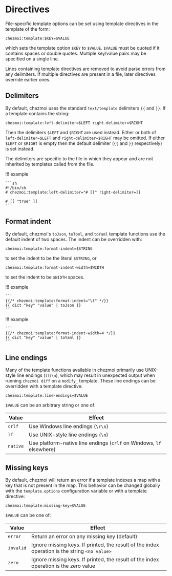 # Directives

File-specific template options can be set using template directives in the
template of the form:

    chezmoi:template:$KEY=$VALUE

which sets the template option `$KEY` to `$VALUE`. `$VALUE` must be quoted if it
contains spaces or double quotes. Multiple key/value pairs may be specified on a
single line.

Lines containing template directives are removed to avoid parse errors from any
delimiters. If multiple directives are present in a file, later directives
override earlier ones.

## Delimiters

By default, chezmoi uses the standard `text/template` delimiters `{{` and `}}`.
If a template contains the string:

    chezmoi:template:left-delimiter=$LEFT right-delimiter=$RIGHT

Then the delimiters `$LEFT` and `$RIGHT` are used instead. Either or both of
`left-delimiter=$LEFT` and `right-delimiter=$RIGHT` may be omitted. If either
`$LEFT` or `$RIGHT` is empty then the default delimiter (`{{` and `}}`
respectively) is set instead.

The delimiters are specific to the file in which they appear and are not
inherited by templates called from the file.

!!! example

    ```sh
    #!/bin/sh
    # chezmoi:template:left-delimiter="# [[" right-delimiter=]]

    # [[ "true" ]]
    ```

## Format indent

By default, chezmoi's `toJson`, `toToml`, and `toYaml` template functions use
the default indent of two spaces. The indent can be overridden with:

    chezmoi:template:format-indent=$STRING

to set the indent to be the literal `$STRING`, or

    chezmoi:template:format-indent-width=$WIDTH

to set the indent to be `$WIDTH` spaces.

!!! example

    ```
    {{/* chezmoi:template:format-indent="\t" */}}
    {{ dict "key" "value" | toJson }}
    ```

!!! example

    ```
    {{/* chezmoi:template:format-indent-width=4 */}}
    {{ dict "key" "value" | toYaml }}
    ```

## Line endings

Many of the template functions available in chezmoi primarily use UNIX-style
line endings (`lf`/`\n`), which may result in unexpected output when running
`chezmoi diff` on a `modify_` template. These line endings can be overridden
with a template directive:

    chezmoi:template:line-endings=$VALUE

`$VALUE` can be an arbitrary string or one of:

| Value    | Effect                                                               |
| -------- | -------------------------------------------------------------------- |
| `crlf`   | Use Windows line endings (`\r\n`)                                    |
| `lf`     | Use UNIX-style line endings (`\n`)                                   |
| `native` | Use platform-native line endings (`crlf` on Windows, `lf` elsewhere) |

## Missing keys

By default, chezmoi will return an error if a template indexes a map with a key
that is not present in the map. This behavior can be changed globally with the
`template.options` configuration variable or with a template directive:

    chezmoi:template:missing-key=$VALUE

`$VALUE` can be one of:

| Value     | Effect                                                                                        |
| --------- | --------------------------------------------------------------------------------------------- |
| `error`   | Return an error on any missing key (default)                                                  |
| `invalid` | Ignore missing keys. If printed, the result of the index operation is the string `<no value>` |
| `zero`    | Ignore missing keys. If printed, the result of the index operation is the zero value          |
